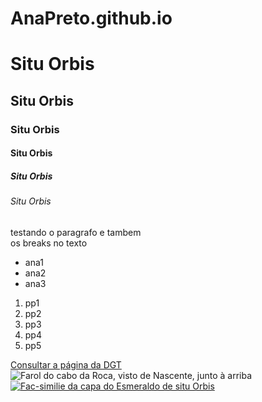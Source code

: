 # AnaPreto.github.io
<!DOCTYPE html>
<html>
  <head>
    <title>"Situ Orbis"</title>
  </head>
  <!--Teste com conteudos html-->
  <body>
    <H1>Situ Orbis</H1>
      <H2>Situ Orbis</H2>
        <H3>Situ Orbis</H3>
          <H4>Situ Orbis</H4>
	    <H5>Situ Orbis</H5>
	      <H6>Situ Orbis</H6>
	<p>testando o paragrafo e tambem <br/> os breaks no texto</p>
	  <ul>
	    <li>ana1</li>
		<li>ana2</li>
		<li>ana3</li>		 
	  </ul>
	  <ol>
	    <li>pp1</li>
		<li>pp2</li>
		<li>pp3</li>
		<li>pp4</li>
		<li>pp5</li>
	  </ol>
    <a href="http://www.dgterritorio.pt/" target="_blank">Consultar a página da DGT</a>
	<img src="https://upload.wikimedia.org/wikipedia/commons/thumb/4/48/Cabo_da_Roca_lighthouse.JPG/1200px-Cabo_da_Roca_lighthouse.JPG" alt="Farol do cabo da Roca, visto de Nascente, junto à arriba"/>
    <br/>
	<a href="https://pt.wikipedia.org/wiki/Esmeraldo_de_Situ_Orbis" target="_blank"/><img src="http://www.bookmybook.pt/images/detailed/4/B1100078.jpg" alt="Fac-similie da capa do Esmeraldo de situ Orbis"/>
  </body>
</html>
